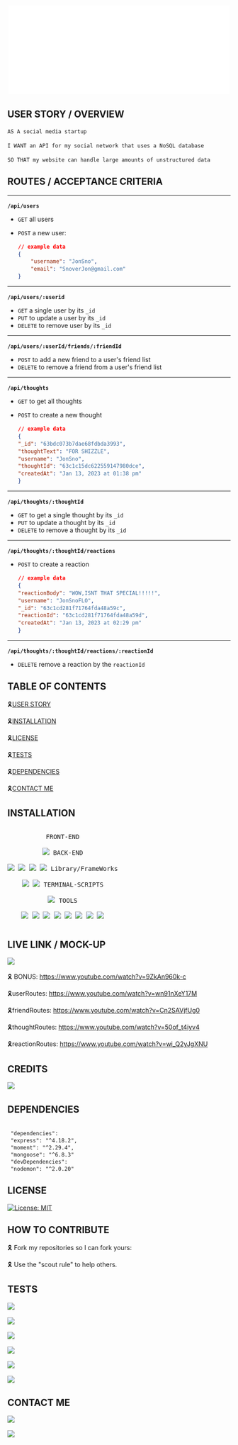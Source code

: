 <div align="center" id="top">
  <img width="500px" height="200px" src="assets/welcome.svg"/>
  </div>
  
## USER STORY / OVERVIEW

```
AS A social media startup

I WANT an API for my social network that uses a NoSQL database

SO THAT my website can handle large amounts of unstructured data
```

## ROUTES / ACCEPTANCE CRITERIA

---
**`/api/users`**

* `GET` all users
* `POST` a new user:

    ```json
    // example data
    {
        "username": "JonSno",
        "email": "SnoverJon@gmail.com"
    }
    ```

---
**`/api/users/:userid`**

* `GET` a single user by its `_id`
* `PUT` to update a user by its `_id`
* `DELETE` to remove user by its `_id`

---
**`/api/users/:userId/friends/:friendId`**

* `POST` to add a new friend to a user's friend list
* `DELETE` to remove a friend from a user's friend list

---
**`/api/thoughts`**

* `GET` to get all thoughts
* `POST` to create a new thought

    ```json
    // example data
    {
    "_id": "63bdc073b7dae68fdbda3993",
  "thoughtText": "FOR SHIZZLE",
  "username": "JonSno",
  "thoughtId": "63c1c15dc622559147980dce",
  "createdAt": "Jan 13, 2023 at 01:38 pm"
    }
    ```

---
**`/api/thoughts/:thoughtId`**

* `GET` to get a single thought by its `_id`
* `PUT` to update a thought by its `_id`
* `DELETE` to remove a thought by its `_id`

---

**`/api/thoughts/:thoughtId/reactions`**

* `POST` to create a reaction

    ```json
    // example data
    {
    "reactionBody": "WOW,ISNT THAT SPECIAL!!!!!",
    "username": "JonSnoFLO",
    "_id": "63c1cd281f71764fda48a59c",
    "reactionId": "63c1cd281f71764fda48a59d",
    "createdAt": "Jan 13, 2023 at 02:29 pm"
    }
    ```

---
**`/api/thoughts/:thoughtId/reactions/:reactionId`**

* `DELETE` remove a reaction by the `reactionId`

## TABLE OF CONTENTS

 🎗[USER STORY](#userstory)

 🎗[INSTALLATION](#installation)

 🎗[LICENSE](#license)  

 🎗[TESTS](#tests)

 🎗[DEPENDENCIES](#dependencies)

 🎗[CONTACT ME](#CONTACTME)  

## INSTALLATION

<p style="display: inline-block;" align="center">
  <kbd>
    <kbd>FRONT-END</kbd>
    <br>
    <br>
    <img width="30px" src="https://cdn.jsdelivr.net/gh/devicons/devicon/icons/javascript/javascript-original.svg"/>
  </kbd>
  <kbd>
    <kbd>BACK-END</kbd>
    <br>
    <br>
    <img width="30px" src="https://cdn.jsdelivr.net/gh/devicons/devicon/icons/express/express-original.svg" />
    <img width="30px" src="https://cdn.jsdelivr.net/gh/devicons/devicon/icons/nodejs/nodejs-original.svg" />
    <img width="30px" src="https://cdn.jsdelivr.net/gh/devicons/devicon/icons/mongodb/mongodb-original.svg" />
    <img width="30px" src="https://cdn.jsdelivr.net/gh/devicons/devicon/icons/mysql/mysql-original-wordmark.svg" />
  </kbd>
  <kbd>
    <kbd>Library/FrameWorks</kbd>
    <br>
    <br>
   <img width="30px" src="https://cdn.jsdelivr.net/gh/devicons/devicon/icons/npm/npm-original-wordmark.svg" />
    <img width="30px" src="https://cdn.jsdelivr.net/gh/devicons/devicon/icons/jest/jest-plain.svg" />
   </kbd>
  <kbd>
    <kbd>TERMINAL-SCRIPTS</kbd>
    <br>
    <br>
    <img width="30px" src="https://cdn.jsdelivr.net/gh/devicons/devicon/icons/nodejs/nodejs-original.svg" />
  </kbd>
  <kbd>
    <kbd>TOOLS</kbd>
    <br>
    <br>
    <img width="30px" src="https://cdn.jsdelivr.net/gh/devicons/devicon/icons/gitlab/gitlab-original.svg" />
    <img width="30px" src="https://cdn.jsdelivr.net/gh/devicons/devicon/icons/vscode/vscode-original.svg" />
    <img width="30px" src="https://cdn.jsdelivr.net/gh/devicons/devicon/icons/apple/apple-original.svg" />
    <img width="30px" src="https://cdn.jsdelivr.net/gh/devicons/devicon/icons/github/github-original.svg" />
    <img width="30px" src="https://cdn.jsdelivr.net/gh/devicons/devicon/icons/slack/slack-original.svg" />
    <img width="30px" src="https://cdn.jsdelivr.net/gh/devicons/devicon/icons/devicon/devicon-original.svg" />
    <img width="30px" src="https://cdn.jsdelivr.net/gh/devicons/devicon/icons/oracle/oracle-original.svg" />
    <img width="30px" src="https://cdn.jsdelivr.net/gh/devicons/devicon/icons/chrome/chrome-plain.svg" />
</kbd>
  
## LIVE LINK / MOCK-UP

 <a href="https://github.com/jonsno29/NoSql-Social-Network.git" target="_blank"><img src="https://img.shields.io/badge/Github-jonsno29-red?style=for-the-badge&logo=github"></a>

🎗 BONUS:
<https://www.youtube.com/watch?v=9ZkAn960k-c>

🎗userRoutes:
<https://www.youtube.com/watch?v=wn91nXeY17M>

🎗friendRoutes:
 <https://www.youtube.com/watch?v=Cn2SAVjfUg0>

🎗thoughtRoutes:
<https://www.youtube.com/watch?v=50of_t4iyv4>

🎗reactionRoutes:
<https://www.youtube.com/watch?v=wi_Q2yJgXNU>

  
## CREDITS

 ![](https://img.shields.io/badge/Created%20by-JON%20T.%20SNOVER-blue?style=for-the-badge)  

## DEPENDENCIES

   ```
   
    "dependencies": 
    "express": "^4.18.2",
    "moment": "^2.29.4",
    "mongoose": "^6.8.3"
    "devDependencies": 
    "nodemon": "^2.0.20"
  
   ```

## LICENSE

[![License: MIT](https://img.shields.io/badge/License-MIT-yellow.svg)](https://opensource.org/licenses/MIT)

## HOW TO CONTRIBUTE

🎗 Fork my repositories so I can fork yours:

🎗 Use the "scout rule" to help others.

## TESTS

![](https://img.shields.io/badge/Database-MongoDB-yellow?style=flat-square&logo=mongoDB)


![](https://img.shields.io/badge/npm%20package-express-orange?style=flat-square&logo=npm)


![](https://img.shields.io/badge/VisualStudio-CODE-blue?style=flat-square&logo=VSCODE)


![](https://img.shields.io/badge/npm%20package-JEST-cyan?style=flat-square&logo=npm)
  

![](https://img.shields.io/badge/npm%20package-mongoose-cyan?style=flat-square&logo=npm)


![](https://img.shields.io/badge/npm%20package-moment-%3CCOLOR%3E?style=flat-square&logo=npm)

## CONTACT ME

<a href="https://github.com/jonsno29/NoSql-Social-Network.git" target="_blank"><img src="https://img.shields.io/badge/Github-jonsno29-red?style=for-the-badge&logo=github"></a>

<a href="mailto:snoverjon@gmail.com"><img src="https://img.shields.io/badge/Gmail-d14836?style=flat-square&logo=Gmail&logoColor=white&link=snoverjon@gmail.com"/></a>
